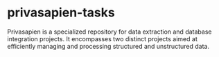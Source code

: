# privasapien-tasks
Privasapien is a specialized repository for data extraction and database integration projects. It encompasses two distinct projects aimed at efficiently managing and processing structured and unstructured data.
